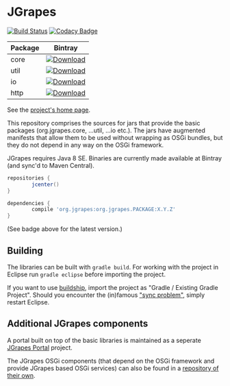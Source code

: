JGrapes
=======

[![Build Status](https://travis-ci.org/mnlipp/jgrapes.svg?branch=master)](https://travis-ci.org/mnlipp/jgrapes) [![Codacy Badge](https://api.codacy.com/project/badge/Grade/42ed1920969d4b878d7ce80c08141a85)](https://www.codacy.com/app/mnlipp/jgrapes?utm_source=github.com&amp;utm_medium=referral&amp;utm_content=mnlipp/jgrapes&amp;utm_campaign=Badge_Grade)

| Package | Bintray |
| ------- | ------- |
| core    | [ ![Download](https://api.bintray.com/packages/mnlipp/jgrapes/org.jgrapes%3Aorg.jgrapes.core/images/download.svg) ](https://bintray.com/mnlipp/jgrapes/org.jgrapes%3Aorg.jgrapes.core/_latestVersion)
| util    | [ ![Download](https://api.bintray.com/packages/mnlipp/jgrapes/org.jgrapes%3Aorg.jgrapes.util/images/download.svg) ](https://bintray.com/mnlipp/jgrapes/org.jgrapes%3Aorg.jgrapes.util/_latestVersion)
| io      | [ ![Download](https://api.bintray.com/packages/mnlipp/jgrapes/org.jgrapes%3Aorg.jgrapes.io/images/download.svg) ](https://bintray.com/mnlipp/jgrapes/org.jgrapes%3Aorg.jgrapes.io/_latestVersion)
| http    | [ ![Download](https://api.bintray.com/packages/mnlipp/jgrapes/org.jgrapes%3Aorg.jgrapes.http/images/download.svg) ](https://bintray.com/mnlipp/jgrapes/org.jgrapes%3Aorg.jgrapes.http/_latestVersion)

See the [project's home page](https://mnlipp.github.io/jgrapes/).

This repository comprises the sources for jars that provide the basic
packages (org.jgrapes.core, ...util, ...io etc.). The jars have augmented
manifests that allow them to be used without wrapping as OSGi bundles, 
but they do not depend in any way on the OSGi framework.

JGrapes requires Java 8 SE. Binaries are currently made
available at Bintray (and sync'd to Maven Central).

```gradle
repositories {
        jcenter()
}

dependencies {
        compile 'org.jgrapes:org.jgrapes.PACKAGE:X.Y.Z'
}
```

(See badge above for the latest version.)

Building
--------

The libraries can be built with `gradle build`. For working with 
the project in Eclipse run `gradle eclipse` before importing the 
project. 

If you want to use 
[buildship](https://projects.eclipse.org/projects/tools.buildship),
import the project as "Gradle / Existing Gradle Project". Should you
encounter the (in)famous 
["sync problem"](https://github.com/eclipse/buildship/issues/478),
simply restart Eclipse.

Additional JGrapes components
-----------------------------

A portal built on top of the basic libraries is maintained as a
seperate [JGrapes Portal](https://github.com/mnlipp/jgrapes-portal) project.

The JGrapes OSGi components (that depend on the OSGi framework and 
provide JGrapes based OSGi services) can also be found in a
[repository of their own](https://github.com/mnlipp/jgrapes-osgi). 
